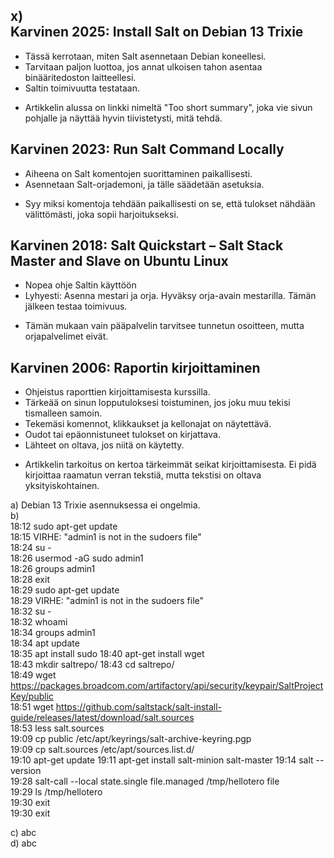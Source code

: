 x)  
Karvinen 2025: Install Salt on Debian 13 Trixie  
-
- Tässä kerrotaan, miten Salt asennetaan Debian koneellesi.
- Tarvitaan paljon luottoa, jos annat ulkoisen tahon asentaa binääritedoston laitteellesi.
- Saltin toimivuutta testataan.
+ Artikkelin alussa on linkki nimeltä "Too short summary", joka vie sivun pohjalle ja näyttää hyvin tiivistetysti, mitä tehdä.

Karvinen 2023: Run Salt Command Locally  
-
- Aiheena on Salt komentojen suorittaminen paikallisesti.
- Asennetaan Salt-orjademoni, ja tälle säädetään asetuksia.
+ Syy miksi komentoja tehdään paikallisesti on se, että tulokset nähdään välittömästi, joka sopii harjoitukseksi.

Karvinen 2018: Salt Quickstart – Salt Stack Master and Slave on Ubuntu Linux  
-
- Nopea ohje Saltin käyttöön
- Lyhyesti: Asenna mestari ja orja. Hyväksy orja-avain mestarilla. Tämän jälkeen testaa toimivuus.
+ Tämän mukaan vain pääpalvelin tarvitsee tunnetun osoitteen, mutta orjapalvelimet eivät.

Karvinen 2006: Raportin kirjoittaminen  
-
- Ohjeistus raporttien kirjoittamisesta kurssilla.
- Tärkeää on sinun lopputuloksesi toistuminen, jos joku muu tekisi tismalleen samoin.
- Tekemäsi komennot, klikkaukset ja kellonajat on näytettävä.
- Oudot tai epäonnistuneet tulokset on kirjattava.
- Lähteet on oltava, jos niitä on käytetty.
+ Artikkelin tarkoitus on kertoa tärkeimmät seikat kirjoittamisesta. Ei pidä kirjoittaa raamatun verran tekstiä, mutta tekstisi on oltava yksityiskohtainen.

a) Debian 13 Trixie asennuksessa ei ongelmia.  
b)  
18:12 sudo apt-get update  
18:15 VIRHE: "admin1 is not in the sudoers file"  
18:24 su -  
18:26 usermod -aG sudo admin1  
18:26 groups admin1  
18:28 exit  
18:29 sudo apt-get update  
18:29 VIRHE: "admin1 is not in the sudoers file"  
18:32 su -  
18:32 whoami  
18:34 groups admin1  
18:34 apt update  
18:35 apt install sudo
18:40 apt-get install wget  
18:43 mkdir saltrepo/ 
18:43 cd saltrepo/  
18:49 wget https://packages.broadcom.com/artifactory/api/security/keypair/SaltProjectKey/public  
18:51 wget https://github.com/saltstack/salt-install-guide/releases/latest/download/salt.sources  
18:53 less salt.sources  
19:09 cp public /etc/apt/keyrings/salt-archive-keyring.pgp  
19:09 cp salt.sources /etc/apt/sources.list.d/  
19:10 apt-get update
19:11 apt-get install salt-minion salt-master
19:14 salt --version  
19:28 salt-call --local state.single file.managed /tmp/hellotero file  
19:29 ls /tmp/hellotero  
19:30 exit  
19:30 exit  

c) abc  
d) abc  
